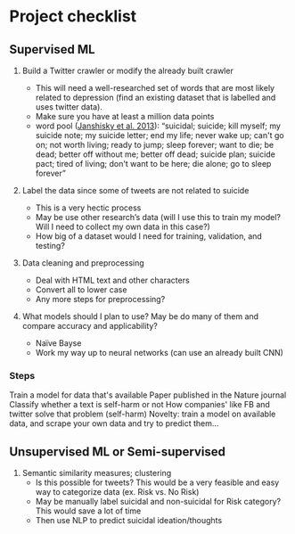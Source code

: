 # Project checklist

## Supervised ML

1. Build a Twitter crawler or modify the already built crawler 
   - This will need a well-researched set of words that are most likely related to depression (find an existing dataset that is labelled and uses twitter data). 
   - Make sure you have at least a million data points 
   - word pool ([Janshisky et al. 2013](https://doi.org/10.1027/0227-5910/a000234)): 
   “suicidal; suicide; kill myself; my suicide note; my suicide letter; end my life; never wake up; can't go on; not worth living; ready to jump; sleep forever; want to die; be dead; better off without me; better off dead; suicide plan; suicide pact; tired of living; don't want to be here; die alone; go to sleep forever”

2. Label the data since some of tweets are not related to suicide 
   - This is a very hectic process  
   - May be use other research’s data (will I use this to train my model? Will I need to collect my own data in this case?) 
   - How big of a dataset would I need for training, validation, and testing? 

3. Data cleaning and preprocessing 
   - Deal with HTML text and other characters 
   - Convert all to lower case 
   - Any more steps for preprocessing? 

4. What models should I plan to use? May be do many of them and compare accuracy and applicability?  
   - Naïve Bayse 
   - Work my way up to neural networks (can use an already built CNN) 

### Steps
Train a model for data that's available 
Paper published in the Nature journal 
Classify whether a text is self-harm or not 
How companies' like FB and twitter solve that problem (self-harm) 
Novelty: train a model on available data, and scrape your own data and try to predict them... 


## Unsupervised ML or Semi-supervised

1. Semantic similarity measures; clustering
   - Is this possible for tweets? This would be a very feasible and easy way to categorize data (ex. Risk vs. No Risk)
   - May be manually label suicidal and non-suicidal for Risk category? This would save a lot of time
   - Then use NLP to predict suicidal ideation/thoughts

